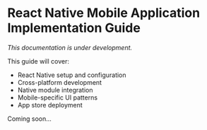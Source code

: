 # React Native Mobile Application Implementation Guide

*This documentation is under development.*

This guide will cover:
- React Native setup and configuration
- Cross-platform development
- Native module integration
- Mobile-specific UI patterns
- App store deployment

Coming soon...
